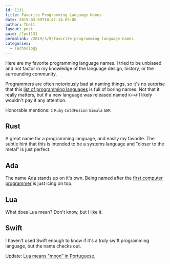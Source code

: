 ```yaml
---
id: 1131
title: Favorite Programming Language Names
date: 2019-03-09T10:47:14-05:00
author: Tbolt
layout: post
guid: /?p=1131
permalink: /2019/3/9/favorite-programming-language-names
categories:
  - Technology
---
```


Here are my favorite programming language names. I tried to be unbiased and not factor in my knowledge of the language design, history, or the surrounding community.

Programmers are often notoriously bad at naming things, so it's no surprise that this [list of programming languages](https://en.wikipedia.org/wiki/List_of_programming_languages) is full of boring names. Not that it really matters, but if a new language was released named `K++#` I likely wouldn't pay it any attention.

Honorable mentions: `C` `Ruby` `ColdFusion` `Simula` `AWK`

## Rust
A great name for a programming language, and easily my favorite. The subtle hint that this is intended to be a systems language and "closer to the metal" is just perfect.

## Ada
The name Ada stands up on it's own. Being named after the [first computer programmer](https://en.wikipedia.org/wiki/Ada_Lovelace) is just icing on top.

## Lua
What does Lua mean? Don't know, but I like it.

## Swift
I haven't used Swift enough to know if it's a truly swift programming language, but the name checks out.

Update: [Lua means “moon” in Portuguese.](https://lobste.rs/s/v5djol/favorite_programming_language_names#c_j8esrn)
